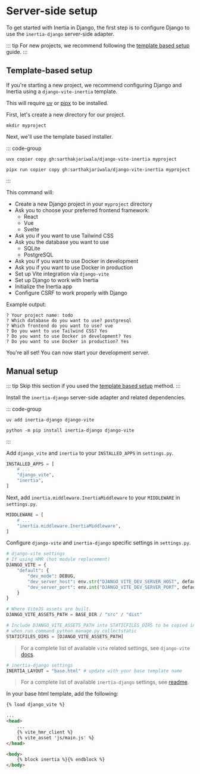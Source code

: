 # Server-side setup

To get started with Inertia in Django, the first step is to configure Django to use the `inertia-django` server-side adapter.

::: tip
For new projects, we recommend following the [template based setup](#template-based-setup) guide.
:::

## Template-based setup

If you're starting a new project, we recommend configuring Django and Inertia using a `django-vite-inertia` template.

This will require [uv](https://docs.astral.sh/uv/) or [pipx](https://pipx.pypa.io/stable/) to be installed.

First, let's create a new directory for our project.

```shell
mkdir myproject
```
Next, we'll use the template based installer.

::: code-group

```shell [uv]
uvx copier copy gh:sarthakjariwala/django-vite-inertia myproject
```

```shell [pipx]
pipx run copier copy gh:sarthakjariwala/django-vite-inertia myproject

```

:::

This command will:

- Create a new Django project in your `myproject` directory
- Ask you to choose your preferred frontend framework:
    - React
    - Vue
    - Svelte
- Ask you if you want to use Tailwind CSS
- Ask you the database you want to use
    - SQLite
    - PostgreSQL
- Ask you if you want to use Docker in development
- Ask you if you want to use Docker in production
- Set up Vite integration via `django-vite`
- Set up Django to work with Inertia
- Initialize the Inertia app
- Configure CSRF to work properly with Django

Example output:
```
? Your project name: todo
? Which database do you want to use? postgresql
? Which frontend do you want to use? vue
? Do you want to use Tailwind CSS? Yes
? Do you want to use Docker in development? Yes
? Do you want to use Docker in production? Yes
```

You're all set! You can now start your development server.

## Manual setup

::: tip
Skip this section if you used the [template based setup](#template-based-setup) method.
:::

Install the `inertia-django` server-side adapter and related dependencies.

::: code-group

```shell [uv]
uv add inertia-django django-vite
```

```shell [pip]
python -m pip install inertia-django django-vite
```
:::

Add `django_vite` and `inertia` to your `INSTALLED_APPS` in `settings.py`.

```python
INSTALLED_APPS = [
    # ...
    "django_vite",
    "inertia",
]
```

Next, add `inertia.middleware.InertiaMiddleware` to your `MIDDLEWARE` in `settings.py`.

```python
MIDDLEWARE = [
    # ...
    "inertia.middleware.InertiaMiddleware",
]
```

Configure `django-vite` and `inertia-django` specific settings in `settings.py`.

```python
# django-vite settings
# If using HMR (hot module replacement)
DJANGO_VITE = {
    "default": {
        "dev_mode": DEBUG,
        "dev_server_host": env.str("DJANGO_VITE_DEV_SERVER_HOST", default="localhost"),
        "dev_server_port": env.int("DJANGO_VITE_DEV_SERVER_PORT", default=5173),
    }
}

# Where ViteJS assets are built.
DJANGO_VITE_ASSETS_PATH = BASE_DIR / "src" / "dist"

# Include DJANGO_VITE_ASSETS_PATH into STATICFILES_DIRS to be copied inside
# when run command python manage.py collectstatic
STATICFILES_DIRS = [DJANGO_VITE_ASSETS_PATH]
```

> For a complete list of available `vite` related settings, see `django-vite` [docs](https://github.com/MrBin99/django-vite?tab=readme-ov-file#django-vite).

```python
# inertia-django settings
INERTIA_LAYOUT = "base.html" # update with your base template name
```

> For a complete list of available `inertia-django` settings, see [readme](https://github.com/inertiajs/inertia-django?tab=readme-ov-file#settings).

In your base html template, add the following:

```html
{% load django_vite %}

...
<head>
    ...
    {% vite_hmr_client %}
    {% vite_asset 'js/main.js' %}
</head>

<body>
    {% block inertia %}{% endblock %}
</body>
```
